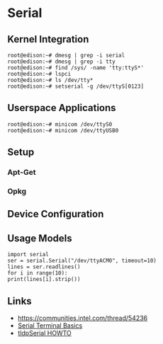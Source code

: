 Serial
==

## Kernel Integration

    root@edison:~# dmesg | grep -i serial
    root@edison:~# dmesg | grep -i tty
    root@edison:~# find /sys/ -name 'tty:ttyS*'
    root@edison:~# lspci
    root@edison:~# ls /dev/tty*
    root@edison:~# setserial -g /dev/ttyS[0123]

## Userspace Applications

    root@edison:~# minicom /dev/ttyS0
    root@edison:~# minicom /dev/ttyUSB0

## Setup
### Apt-Get
### Opkg
## Device Configuration
## Usage Models

    import serial
    ser = serial.Serial("/dev/ttyACM0", timeout=10)
    lines = ser.readlines()
    for i in range(10):
    print(lines[i].strip())

## Links

- https://communities.intel.com/thread/54236
- [Serial Terminal Basics](https://learn.sparkfun.com/tutorials/terminal-basics/all)
- [tldpSerial HOWTO](http://www.tldp.org/HOWTO/Serial-HOWTO.html)
